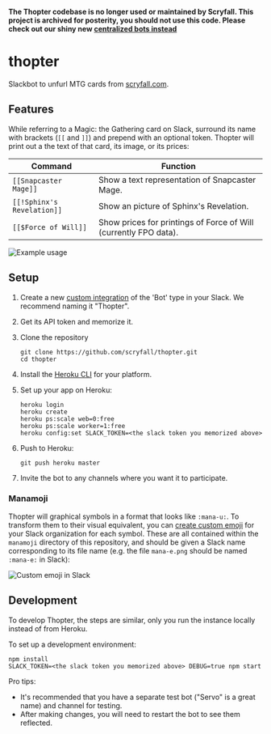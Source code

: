 **The Thopter codebase is no longer used or maintained by Scryfall. This project is archived for posterity, you should not use this code. Please check out our shiny new [centralized bots instead](https://scryfall.com/bots)**

# thopter

Slackbot to unfurl MTG cards from [scryfall.com](https://www.scryfall.com).


## Features

While referring to a Magic: the Gathering card on Slack, surround its name with
brackets (`[[` and `]]`) and prepend with an optional token. Thopter will print
out a the text of that card, its image, or its prices:

| Command                    | Function                                                         |
|----------------------------|------------------------------------------------------------------|
| `[[Snapcaster Mage]]`      | Show a text representation of Snapcaster Mage.                   |
| `[[!Sphinx's Revelation]]` | Show an picture of Sphinx's Revelation.                          |
| `[[$Force of Will]]`       | Show prices for printings of Force of Will (currently FPO data). |

![Example usage](docs/screenshot.png)


## Setup

1. Create a new [custom integration](https://webnerdery.slack.com/apps/build/custom-integration) of the 'Bot' type in your Slack. We recommend naming it "Thopter".
2. Get its API token and memorize it.
3. Clone the repository

   ```
   git clone https://github.com/scryfall/thopter.git
   cd thopter
   ```

4. Install the [Heroku CLI](https://devcenter.heroku.com/articles/heroku-command-line) for your platform.
5. Set up your app on Heroku:

   ```
   heroku login
   heroku create
   heroku ps:scale web=0:free
   heroku ps:scale worker=1:free
   heroku config:set SLACK_TOKEN=<the slack token you memorized above>
   ```

6. Push to Heroku:

   ```
   git push heroku master
   ```

7. Invite the bot to any channels where you want it to participate.


### Manamoji

Thopter will graphical symbols in a format that looks like `:mana-u:`. To transform them to their visual equivalent, you can [create custom emoji](https://webnerdery.slack.com/customize/emoji) for your Slack organization for each symbol. These are all contained within the `manamoji` directory of this repository, and should be given a Slack name corresponding to its file name (e.g. the file `mana-e.png` should be named `:mana-e:` in Slack):

![Custom emoji in Slack](docs/manamoji.png)


## Development

To develop Thopter, the steps are similar, only you run the instance locally instead of from Heroku.

To set up a development environment:

```
npm install
SLACK_TOKEN=<the slack token you memorized above> DEBUG=true npm start
```

Pro tips:

- It's recommended that you have a separate test bot ("Servo" is a great name) and channel for testing.
- After making changes, you will need to restart the bot to see them reflected.

